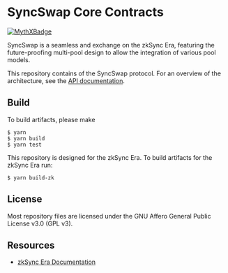# SyncSwap Core Contracts

[![MythXBadge](https://badgen.net/https/api.mythx.io/v1/projects/c7d96902-7ec0-4d35-b008-71da992bca06/badge/data?cache=300&icon=https://raw.githubusercontent.com/ConsenSys/mythx-github-badge/main/logo_white.svg)](https://docs.mythx.io/dashboard/github-badges)

SyncSwap is a seamless and exchange on the zkSync Era, featuring the future-proofing multi-pool design to allow the integration of various pool models.

This repository contains of the SyncSwap protocol. For an overview of the architecture, see the [API documentation](https://syncswap.gitbook.io/api-documentation/).

## Build
To build artifacts, please make 
```
$ yarn
$ yarn build
$ yarn test
```

This repository is designed for the zkSync Era. To build artifacts for the zkSync Era run:
```
$ yarn build-zk
```

## License

Most repository files are licensed under the GNU Affero General Public License v3.0 (GPL v3).

## Resources
- [zkSync Era Documentation](https://v2-docs.zksync.io/dev/)
